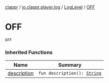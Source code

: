 [clappr](../../index.md) / [io.clappr.player.log](../index.md) / [LogLevel](index.md) / [OFF](./-o-f-f.md)

# OFF

`OFF`

### Inherited Functions

| Name | Summary |
|---|---|
| [description](description.md) | `fun description(): `[`String`](https://kotlinlang.org/api/latest/jvm/stdlib/kotlin/-string/index.html) |
